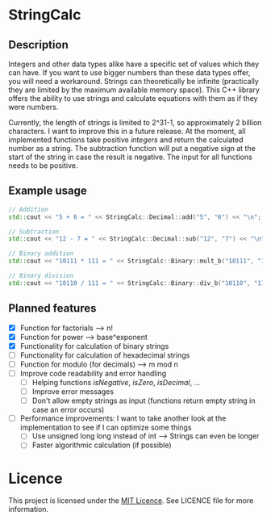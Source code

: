 # StringCalc

## Description

Integers and other data types alike have a specific set of values which they can have. If you want to use bigger numbers than these data types offer, you will need a workaround. Strings can theoretically be infinite (practically they are limited by the maximum available memory space). This C++ library offers the ability to use strings and calculate equations with them as if they were numbers.

Currently, the length of strings is limited to 2^31-1, so approximately 2 billion characters. I want to improve this in a future release.
At the moment, all implemented functions take positive _integers_ and return the calculated number as a string. The subtraction function will put a negative sign at the start of the string in case the result is negative. The input for all functions needs to be positive.

## Example usage

```cpp
// Addition
std::cout << "5 + 6 = " << StringCalc::Decimal::add("5", "6") << "\n";

// Subtraction
std::cout << "12 - 7 = " << StringCalc::Decimal::sub("12", "7") << "\n";

// Binary addition
std::cout << "10111 * 111 = " << StringCalc::Binary::mult_b("10111", "111") << "\n";

// Binary division
std::cout << "10110 / 111 = " << StringCalc::Binary::div_b("10110", "111") << "\n";
```

## Planned features

- [x] Function for factorials --> n!
- [x] Function for power --> base^exponent
- [x] Functionality for calculation of binary strings
- [ ] Functionality for calculation of hexadecimal strings
- [ ] Function for modulo (for decimals) --> m mod n
- [ ] Improve code readability and error handling
    - [ ] Helping functions _isNegative_, _isZero_, _isDecimal_, ...
    - [ ] Improve error messages
    - [ ] Don't allow empty strings as input (functions return empty string in case an error occurs)
- [ ] Performance improvements: I want to take another look at the implementation to see if I can optimize some things
    - [ ] Use unsigned long long instead of int --> Strings can even be longer
    - [ ] Faster algorithmic calculation (if possible)

# Licence

This project is licensed under the [MIT Licence](https://mit-license.org/). See LICENCE file for more information.
